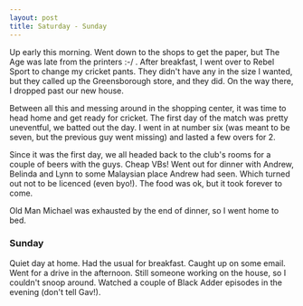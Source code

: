 ```yaml
---
layout: post
title: Saturday - Sunday
---
```


<p>Up early this morning. Went down to the shops to get the paper, but
The Age was late from the printers :-/ . After breakfast, I went over
to Rebel Sport to change my cricket pants. They didn't have any in the
size I wanted, but they called up the Greensborough store, and they
did. On the way there, I dropped past our new house.</p>

<p>Between all this and messing around in the shopping center, it was
time to head home and get ready for cricket. The first day of the
match was pretty uneventful, we batted out the day. I went in at
number six (was meant to be seven, but the previous guy went missing)
and lasted a few overs for 2.</p>

<p>Since it was the first day, we all headed back to the club's rooms
for a couple of beers with the guys. Cheap VBs! Went out for dinner
with Andrew, Belinda and Lynn to some Malaysian place Andrew had
seen. Which turned out not to be licenced (even byo!). The food was
ok, but it took forever to come.</p>

<p>Old Man Michael was exhausted by the end of dinner, so I went home
to bed.</p>

<h3>Sunday</h3>

<p>Quiet day at home. Had the usual for breakfast. Caught up on some
email. Went for a drive in the afternoon. Still someone working on the
house, so I couldn't snoop around. Watched a couple of Black Adder
episodes in the evening (don't tell Gav!).</p>
